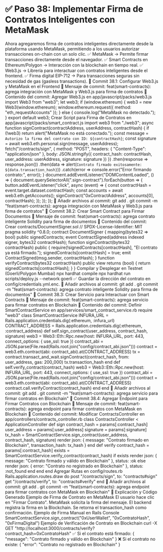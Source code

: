 # ✅ Paso 38: Implementar Firma de Contratos Inteligentes con MetaMask

Ahora agregaremos firma de contratos inteligentes directamente desde la plataforma usando MetaMask, permitiendo a los usuarios autorizar transacciones on-chain con un solo clic.
✅ MetaMask → Permite firmar transacciones directamente desde el navegador.
✅ Smart Contracts en Ethereum/Polygon → Interacción con la blockchain en tiempo real.
✅ Web3.js → Librería para interactuar con contratos inteligentes desde el frontend.
✅ Firma digital EIP-712 → Para transacciones seguras sin necesidad de gas (gasless transactions).
📌 Commit 38.1: Configurar Web3.js y MetaMask en el Frontend
🔹 Mensaje de commit:
feat(smart-contracts): agrega integración con MetaMask y Web3.js para firma de contratos
🔹 Contenido del commit:
Agregar Web3.js en app/javascript/packs/web3.js
import Web3 from "web3";
let web3;
if (window.ethereum) {
  web3 = new Web3(window.ethereum);
  window.ethereum.request({ method: "eth_requestAccounts" });
} else {
  console.log("MetaMask no detectado.");
}
export default web3;
Crear Script para Firma de Contratos en app/javascript/packs/smart_contract.js
import web3 from "./web3";
async function signContract(contractAddress, userAddress, contractHash) {
  if (!web3) return alert("MetaMask no está conectado.");
  const message = `Autorizo la firma del contrato con ID: ${contractHash}`;
  const signature = await web3.eth.personal.sign(message, userAddress);
  fetch("/contracts/sign", {
    method: "POST",
    headers: { "Content-Type": "application/json" },
    body: JSON.stringify({ contract_hash: contractHash, user_address: userAddress, signature: signature })
  })
    .then(response => response.json())
    .then(data => alert(`Contrato firmado exitosamente: ${data.transaction_hash}`))
    .catch(error => console.error("Error firmando contrato:", error));
}
document.addEventListener("DOMContentLoaded", () => {
  document.querySelectorAll(".sign-contract").forEach(button => {
    button.addEventListener("click", async (event) => {
      const contractHash = event.target.dataset.contractHash;
      const accounts = await web3.eth.getAccounts();
      signContract("0xContractAddress", accounts[0], contractHash);
    });
  });
});
🔹 Añadir archivos al commit:
git add .
git commit -m "feat(smart-contracts): agrega integración con MetaMask y Web3.js para firma de contratos"
📌 Commit 38.2: Crear Smart Contract para Firmar Documentos
🔹 Mensaje de commit:
feat(smart-contracts): agrega contrato inteligente Solidity para firma de documentos
🔹 Contenido del commit:
Crear contracts/DocumentSigner.sol
// SPDX-License-Identifier: MIT
pragma solidity ^0.8.0;
contract DocumentSigner {
    mapping(bytes32 => bool) public signedContracts;
    event ContractSigned(address indexed signer, bytes32 contractHash);
    function signContract(bytes32 contractHash) public {
        require(!signedContracts[contractHash], "El contrato ya está firmado.");
        signedContracts[contractHash] = true;
        emit ContractSigned(msg.sender, contractHash);
    }
    function verifyContract(bytes32 contractHash) public view returns (bool) {
        return signedContracts[contractHash];
    }
}
Compilar y Desplegar en Testnet (Goerli/Polygon Mumbai)
npx hardhat compile
npx hardhat run scripts/deploy.js --network goerli
✅ Guardar la dirección del contrato en config/credentials.yml.enc.
🔹 Añadir archivos al commit:
git add .
git commit -m "feat(smart-contracts): agrega contrato inteligente Solidity para firma de documentos"
📌 Commit 38.3: Crear Servicio para Interactuar con Smart Contracts
🔹 Mensaje de commit:
feat(smart-contracts): agrega servicio para firmar contratos en Blockchain
🔹 Contenido del commit:
Definir SmartContractService en app/services/smart_contract_service.rb
require "web3"
class SmartContractService
  INFURA_URL = Rails.application.credentials.dig(:ethereum, :infura_url)
  CONTRACT_ADDRESS = Rails.application.credentials.dig(:ethereum, :contract_address)
  def self.sign_contract(user_address, contract_hash, signature)
    web3 = Web3::Eth::Rpc.new(host: INFURA_URL, port: 443, connect_options: { use_ssl: true })
    contract_abi = JSON.parse(File.read(Rails.root.join("config/contract_abi.json")))
    contract = web3.eth.contract(abi: contract_abi).at(CONTRACT_ADDRESS)
    tx = contract.transact_and_wait.signContract(contract_hash, from: user_address, gas: 200_000)
    tx.transaction_hash
  end
  def self.verify_contract(contract_hash)
    web3 = Web3::Eth::Rpc.new(host: INFURA_URL, port: 443, connect_options: { use_ssl: true })
    contract_abi = JSON.parse(File.read(Rails.root.join("config/contract_abi.json")))
    contract = web3.eth.contract(abi: contract_abi).at(CONTRACT_ADDRESS)
    contract.call.verifyContract(contract_hash)
  end
end
🔹 Añadir archivos al commit:
git add .
git commit -m "feat(smart-contracts): agrega servicio para firmar contratos en Blockchain"
📌 Commit 38.4: Agregar Endpoint para Firmar Contratos con Blockchain
🔹 Mensaje de commit:
feat(smart-contracts): agrega endpoint para firmar contratos con MetaMask en Blockchain
🔹 Contenido del commit:
Modificar ContractsController en app/controllers/contracts_controller.rb
class ContractsController < ApplicationController
  def sign
    contract_hash = params[:contract_hash]
    user_address = params[:user_address]
    signature = params[:signature]
    tx_hash = SmartContractService.sign_contract(user_address, contract_hash, signature)
    render json: { message: "Contrato firmado en Blockchain", transaction_hash: tx_hash }
  end
  def verify
    contract_hash = params[:contract_hash]
    exists = SmartContractService.verify_contract(contract_hash)
    if exists
      render json: { message: "Contrato firmado y válido en Blockchain" }, status: :ok
    else
      render json: { error: "Contrato no registrado en Blockchain" }, status: :not_found
    end
  end
end
Agregar Rutas en config/routes.rb
Rails.application.routes.draw do
  post "/contracts/sign", to: "contracts#sign"
  get "/contracts/verify", to: "contracts#verify"
end
🔹 Añadir archivos al commit:
git add .
git commit -m "feat(smart-contracts): agrega endpoint para firmar contratos con MetaMask en Blockchain"
📝 Explicación y Código Generado
Ejemplo de Firma de Contrato en MetaMask
    El usuario hace clic en "Firmar Contrato".
    MetaMask solicita la firma del mensaje.
    El backend registra la firma en la Blockchain.
    Se retorna el transaction_hash como confirmación.
Ejemplo de Firma Manual en Rails Console
SmartContractService.sign_contract("0xUserWallet", "0xContratoHash", "0xFirmaDigital")
Ejemplo de Verificación de Contrato en Blockchain
curl -X GET "http://localhost:3000/contracts/verify?contract_hash=0xContratoHash"
✅ Si el contrato está firmado:
{ "message": "Contrato firmado y válido en Blockchain" }
❌ Si el contrato no existe:
{ "error": "Contrato no registrado en Blockchain" }
